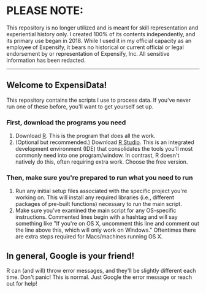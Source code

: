 # PLEASE NOTE:
This repository is no longer utilized and is meant for skill representation and experiential history only. I created 100% of its contents independently, and its primary use began in 2018. While I used it in my official capacity as an employee of Expensify, it bears no historical or current official or legal endorsement by or representation of Expensify, Inc. All sensitive information has been redacted.

-------------------------------------------------------

## Welcome to ExpensiData!
This repository contains the scripts I use to process data. If you've never run one of these before, you'll want to get yourself set up.

### First, download the programs you need
1. Download [R](http://cran.cnr.berkeley.edu/). This is the program that does all the work.
2. (Optional but recommended.) Download [R Studio](https://www.rstudio.com/products/rstudio/download/). This is an integrated development environment (IDE) that consolidates the tools you'll most commonly need into one program/window. In contrast, R doesn't natively do this, often requiring extra work. Choose the free version.


### Then, make sure you're prepared to run what you need to run
1. Run any initial setup files associated with the specific project you're working on. This will install any required libraries (i.e., different packages of pre-built functions) necessary to run the main script.
2. Make sure you've examined the main script for any OS-specific instructions. Commented lines begin with a hashtag and will say something like "If you're on OS X, uncomment this line and comment out the line above this, which will only work on Windows." Oftentimes there are extra steps required for Macs/machines running OS X.

## In general, Google is your friend!
R can (and will) throw error messages, and they'll be slightly different each time. Don't panic! This is normal. Just Google the error message or reach out for help!
